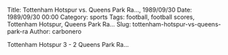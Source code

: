Title: Tottenham Hotspur vs. Queens Park Ra…, 1989/09/30
Date: 1989/09/30 00:00
Category: sports
Tags: football, football scores, Tottenham Hotspur, Queens Park Ra…
Slug: tottenham-hotspur-vs-queens-park-ra
Author: carbonero


Tottenham Hotspur 3 - 2 Queens Park Ra…
